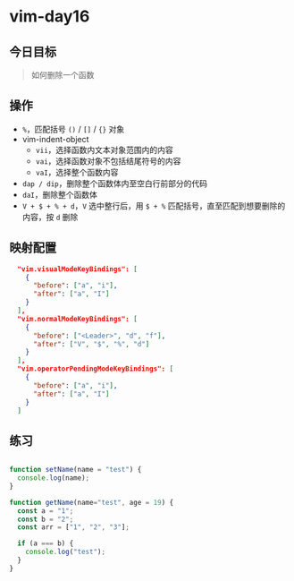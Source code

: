 # vim-day16
## 今日目标
> 如何删除一个函数

## 操作
+ `%`，匹配括号 `()` / `[]` / `{}` 对象
+ vim-indent-object
  + `vii`，选择函数内文本对象范围内的内容
  + `vai`，选择函数对象不包括结尾符号的内容
  + `vaI`，选择整个函数内容
+ `dap / dip`，删除整个函数体内至空白行前部分的代码
+ `daI`，删除整个函数体
+ `V + $ + % + d`，`V` 选中整行后，用 `$ + %` 匹配括号，直至匹配到想要删除的内容，按 `d` 删除

## 映射配置
```json
  "vim.visualModeKeyBindings": [
    {
      "before": ["a", "i"],
      "after": ["a", "I"]
    }
  ],
  "vim.normalModeKeyBindings": [
    {
      "before": ["<Leader>", "d", "f"],
      "after": ["V", "$", "%", "d"]
    }
  ],
  "vim.operatorPendingModeKeyBindings": [
    {
      "before": ["a", "i"],
      "after": ["a", "I"]
    }
  ]
```

## 练习
```js

function setName(name = "test") {
  console.log(name);
}

function getName(name="test", age = 19) {
  const a = "1";
  const b = "2";
  const arr = ["1", "2", "3"];

  if (a === b) {
    console.log("test");
  }
}
```